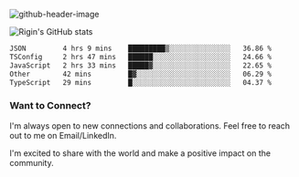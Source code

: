
![github-header-image](https://github.com/riginoommen/riginoommen/assets/3840244/889cae65-df55-4cda-86cc-bf21bf1f2e96)

![Rigin's GitHub stats](https://github-readme-stats.vercel.app/api?username=riginoommen\&show_icons=true\&show=reviews,discussions_started,discussions_answered,prs_merged,prs_merged_percentage)


<!--START_SECTION:waka-->

```txt
JSON         4 hrs 9 mins    █████████▒░░░░░░░░░░░░░░░   36.86 %
TSConfig     2 hrs 47 mins   ██████░░░░░░░░░░░░░░░░░░░   24.66 %
JavaScript   2 hrs 33 mins   █████▓░░░░░░░░░░░░░░░░░░░   22.65 %
Other        42 mins         █▓░░░░░░░░░░░░░░░░░░░░░░░   06.29 %
TypeScript   29 mins         █░░░░░░░░░░░░░░░░░░░░░░░░   04.37 %
```

<!--END_SECTION:waka-->

### Want to Connect?

I'm always open to new connections and collaborations. Feel free to reach out to me on Email/LinkedIn.

I'm excited to share with the world and make a positive impact on the community.
